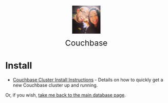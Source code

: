 <img
    src="./images/BrentAndMandi.jpg"
    width="88"
    style="display: block; width: 88px; margin: auto; margin-bottom: 1em"
/><span style="display: block; text-align: center; font-size: 1.75em;"> Couchbase </span>

# Install
- [Couchbase Cluster Install Instructions](/databases/couchbase/couchbase_install) - Details on how to quickly get a new Couchbase cluster up and running.


Or, if you wish, [take me back to the main database page](/databases/).